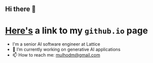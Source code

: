 ## Hi there 👋

# [Here's](http://mulhod.github.io/) a link to my `github.io` page

- I'm a senior AI software engineer at Lattice
- 🔭 I’m currently working on generative AI applications
- 📫 How to reach me: mulhodm@gmail.com
